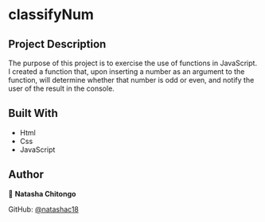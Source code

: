 # classifyNum
## Project Description

The purpose of this project is to exercise the use of functions in JavaScript. I created a function that, upon inserting a number as an argument to the function, will determine whether that number is odd or even, and notify the user of the result in the console. 

## Built With

- Html
- Css
- JavaScript

## Author

:bust_in_silhouette: **Natasha Chitongo** 

GitHub: [@natashac18](https://github.com/natashac18)


